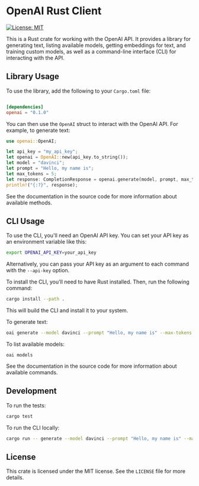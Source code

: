 
# OpenAI Rust Client

[![License: MIT](https://img.shields.io/badge/License-MIT-yellow.svg)](https://opensource.org/licenses/MIT)

This is a Rust crate for working with the OpenAI API. It provides a library for generating text, listing available models, getting embeddings for text, and training custom models, as well as a command-line interface (CLI) for interacting with the API.

## Library Usage

To use the library, add the following to your `Cargo.toml` file:

```toml

[dependencies]
openai = "0.1.0"

```

You can then use the `OpenAI` struct to interact with the OpenAI API. For example, to generate text:

```rust
use openai::OpenAI;

let api_key = "my_api_key";
let openai = OpenAI::new(api_key.to_string());
let model = "davinci";
let prompt = "Hello, my name is";
let max_tokens = 5;
let response: CompletionResponse = openai.generate(model, prompt, max_tokens).await.unwrap();
println!("{:?}", response);

```

See the documentation in the source code for more information about available methods.

## CLI Usage

To use the CLI, you'll need an OpenAI API key. You can set your API key as an environment variable like this:

```sh
export OPENAI_API_KEY=your_api_key
```

Alternatively, you can pass your API key as an argument to each command with the `--api-key` option.

To install the CLI, you'll need to have Rust installed. Then, run the following command:

```sh
cargo install --path .
```

This will build the CLI and install it to your system.

To generate text:

```sh
oai generate --model davinci --prompt "Hello, my name is" --max-tokens 5
```

To list available models:

```
oai models
```

See the documentation in the source code for more information about available commands.

## Development

To run the tests:
```sh
cargo test
```

To run the CLI locally:
```sh
cargo run -- generate --model davinci --prompt "Hello, my name is" --max-tokens 5
```

## License

This crate is licensed under the MIT license. See the `LICENSE` file for more details.